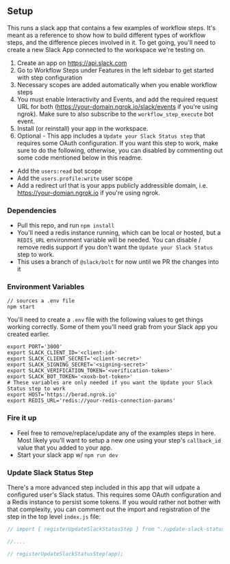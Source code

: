 ## Setup

This runs a slack app that contains a few examples of workflow steps. It's meant as a reference to show how to build different types of workflow steps, and the difference pieces involved in it.  To get going, you'll need to create a new Slack App connected to the workspace we're testing on.

1. Create an app on https://api.slack.com
2. Go to Workflow Steps under Features in the left sidebar to get started with step configuration
3. Necessary scopes are added automatically when you enable workflow steps
4. You must enable Interactivity and Events, and add the required request URL for both (https://your-domain.ngrok.io/slack/events if you're using ngrok). Make sure to also subscribe to the `workflow_step_execute` bot event.
5. Install (or reinstall) your app in the workspace.
6. Optional - This app includes a `Update your Slack Status step` that requires some OAuth configuration. If you want this step to work, make sure to do the following, otherwise, you can disabled by commenting out some code mentioned below in this readme.
 * Add the `users:read` bot scope
 * Add the `users.profile:write` user scope
 * Add a redirect url that is your apps publicly addressible domain, i.e. https://your-domian.ngrok.io if you're using ngrok.

### Dependencies

* Pull this repo, and run `npm install`
* You'll need a redis instance running, which can be local or hosted, but a `REDIS_URL` environment variable will be needed.  You can disable / remove redis support if you don't want the `Update your Slack Status` step to work.
* This uses a branch of `@slack/bolt` for now until we PR the changes into it

### Environment Variables

```
// sources a .env file
npm start 
```

You'll need to create a `.env` file with the following values to get things working correctly.  Some of them you'll need grab from your Slack app you created earlier.

```
export PORT='3000'
export SLACK_CLIENT_ID='<client-id>'
export SLACK_CLIENT_SECRET='<client-secret>'
export SLACK_SIGNING_SECRET='<signing-secret>'
export SLACK_VERIFICATION_TOKEN='<verification-token>'
export SLACK_BOT_TOKEN='<xoxb-bot-token>'
# These variables are only needed if you want the Update your Slack Status step to work
export HOST='https://berad.ngrok.io'
export REDIS_URL='redis://your-redis-connection-params'
```


### Fire it up

* Feel free to remove/replace/update any of the examples steps in here.  Most likely you'll want to setup a new one using your step's `callback_id` value that you added to your app.
* Start your slack app w/ `npm run dev`

### Update Slack Status Step
There's a more advanced step included in this app that will udpate a configured user's Slack status.  This requires some OAuth configuration and a Redis instance to persist some tokens.  If you would rather not bother with that complexity, you can comment out the import and registration of the step in the top level `index.js` file:

```js
// import { registerUpdateSlackStatusStep } from "./update-slack-status-step/index.js";

//....

// registerUpdateSlackStatusStep(app);
```
